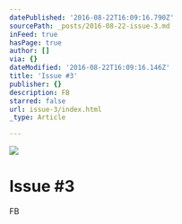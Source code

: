 ```yaml
---
datePublished: '2016-08-22T16:09:16.790Z'
sourcePath: _posts/2016-08-22-issue-3.md
inFeed: true
hasPage: true
author: []
via: {}
dateModified: '2016-08-22T16:09:16.146Z'
title: 'Issue #3'
publisher: {}
description: FB
starred: false
url: issue-3/index.html
_type: Article

---
```

![](https://the-grid-user-content.s3-us-west-2.amazonaws.com/5a3b5a82-d30f-4034-8005-7a869fc96663.jpg)

# Issue \#3

FB